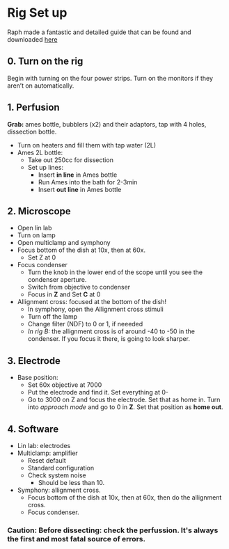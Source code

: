 # Rig Set up
Raph made a fantastic and detailed guide that can be found and downloaded [here](Protocols/Ephys_Data.md)
## 0. Turn on the rig
Begin with turning on the four power strips. 
Turn on the monitors if they aren’t on automatically.

## 1. Perfusion
**Grab:** ames bottle, bubblers (x2) and their adaptors, tap with 4 holes, dissection bottle. 
- Turn on heaters and fill them with tap water (2L)
- Ames 2L bottle:
    - Take out 250cc for dissection
    - Set up lines:
        - Insert **in line** in Ames bottle
        - Run Ames into the bath for 2-3min
        - Insert **out line** in Ames bottle
## 2. Microscope
- Open lin lab
- Turn on lamp
- Open multiclamp and symphony
- Focus bottom of the dish at 10x, then at 60x. 
    - Set Z at 0 
- Focus condenser
    - Turn the knob in the lower end of the scope until you see the condenser aperture. 
    - Switch from objective to condenser
    - Focus in **Z** and Set **C** at 0 
- Allignment cross: focused at the bottom of the dish!
    - In symphony, open the Allignment cross stimuli
    - Turn off the lamp
    - Change filter (NDF) to 0 or 1, if neeeded
    - *In rig B:* the allignment cross is of around -40 to -50 in the condenser. If you focus it there, is going to look sharper. 
## 3. Electrode 
- Base position: 
    - Set 60x objective at 7000
    - Put the electrode and find it. Set everything at 0- 
    - Go to 3000 on Z and focus the electrode. Set that as home in. Turn into *approach mode* and go to 0 in **Z**. Set  that position as **home out**. 

## 4. Software
- Lin lab: electrodes
- Multiclamp: amplifier
    - Reset default
    - Standard configuration
    - Check system noise 
        - Should be less than 10. 
- Symphony: allignment cross.
    - Focus bottom of the dish at 10x, then at 60x, then do the allignment cross. 
    - Focus condenser. 


### Caution: Before dissecting: check the perfussion. It's always the first and most fatal source of errors. 

